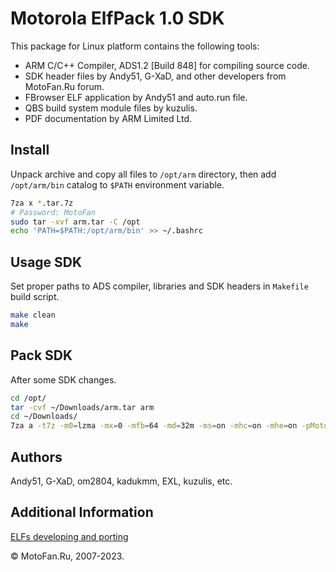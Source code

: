 Motorola ElfPack 1.0 SDK
========================

This package for Linux platform contains the following tools:

* ARM C/C++ Compiler, ADS1.2 [Build 848] for compiling source code.
* SDK header files by Andy51, G-XaD, and other developers from MotoFan.Ru forum.
* FBrowser ELF application by Andy51 and auto.run file.
* QBS build system module files by kuzulis.
* PDF documentation by ARM Limited Ltd.

## Install

Unpack archive and copy all files to `/opt/arm` directory, then add `/opt/arm/bin` catalog to `$PATH` environment variable.

```sh
7za x *.tar.7z
# Password: MotoFan
sudo tar -xvf arm.tar -C /opt
echo 'PATH=$PATH:/opt/arm/bin' >> ~/.bashrc
```

## Usage SDK

Set proper paths to ADS compiler, libraries and SDK headers in `Makefile` build script.

```sh
make clean
make
```

## Pack SDK

After some SDK changes.

```sh
cd /opt/
tar -cvf ~/Downloads/arm.tar arm
cd ~/Downloads/
7za a -t7z -m0=lzma -mx=0 -mfb=64 -md=32m -ms=on -mhc=on -mhe=on -pMotoFan arm.tar.7z arm.tar
```

## Authors

Andy51, G-XaD, om2804, kadukmm, EXL, kuzulis, etc.

## Additional Information

[ELFs developing and porting](https://forum.motofan.ru/index.php?showforum=184)

© MotoFan.Ru, 2007-2023.
